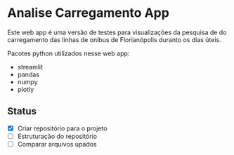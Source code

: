 # Analise Carregamento App
Este web app é uma versão de testes para visualizações da pesquisa de do carregamento das linhas de onibus de Florianópolis duranto os dias úteis.

Pacotes python utilizados nesse web app:
 - streamlit
 - pandas
 - numpy
 - plotly

## Status

- [x] Criar repositório para o projeto
- [ ] Estruturação do repositório
- [ ] Comparar arquivos upados